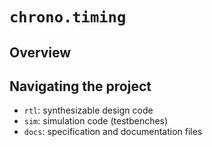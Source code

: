 # `chrono.timing`

## Overview

## Navigating the project
- `rtl`: synthesizable design code
- `sim`: simulation code (testbenches)
- `docs`: specification and documentation files